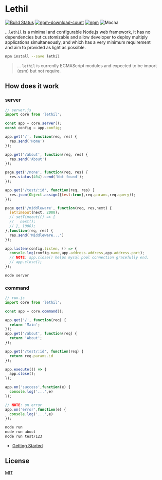# Lethil

[![Build Status][travis]][travis-url]
[![npm-download-count]][npm-url]
[![npm][npm-version]][npm-url]
![Mocha][test-mocha]

...`lethil` is a minimal and configurable Node.js web framework, it has no dependencies but customizable and allow developer to deploy multiply applications simultaneously, and which has a very minimum requirement and aim to provided as light as possible.

```bash
npm install --save lethil
```

> ... `lethil` is currently ECMAScript modules and expected to be import (esm) but not require.

## How does it work

### server

```js
// server.js
import core from 'lethil';

const app = core.server();
const config = app.config;

app.get('/', function(req, res) {
  res.send('Home')
});

app.get('/about', function(req, res) {
  res.send('About')
});

page.get('/none', function(req, res) {
  res.status(404).send('Not found');
});

app.get('/test/:id', function(req, res) {
  res.json(Object.assign({test:true},req.params,req.query));
});

page.get('/middleware', function(req, res,next) {
  setTimeout(next, 2000);
  // setTimeout(() => {
  //   next();
  // }, 1000);
},function(req, res) {
  res.send('Middleware...')
});

app.listen(config.listen, () => {
  console.log(config.name,app.address.address,app.address.port);
  // NOTE: app.close() helps mysql pool connection gracefully end.
  // app.close();
});

```

```bash
node server
```

### command

```js
// run.js
import core from 'lethil';

const app = core.command();

app.get('/', function(req) {
  return 'Main';
});
app.get('/about', function(req) {
  return 'About';
});

app.get('/test/:id', function(req) {
  return req.params.id
});

app.execute(() => {
  app.close();
});

app.on('success',function(e) {
  console.log('...',e)
});

// NOTE: on error
app.on('error',function(e) {
  console.log('...',e)
});

```

```bash
node run
node run about
node run test/123
```

- [Getting Started](Getting-Started.md#getting-started)

## License

[MIT](LICENSE)

[test-mocha]: https://img.shields.io/badge/test-mocha-green.svg?longCache=true
[travis]: https://travis-ci.com/khensolomon/lethil.svg
[travis-url]: https://www.travis-ci.com/github/khensolomon/lethil
[npm-download-count]: https://img.shields.io/npm/dt/lethil.svg
[npm-url]: https://www.npmjs.com/package/lethil
[npm-version]: https://img.shields.io/npm/v/lethil.svg